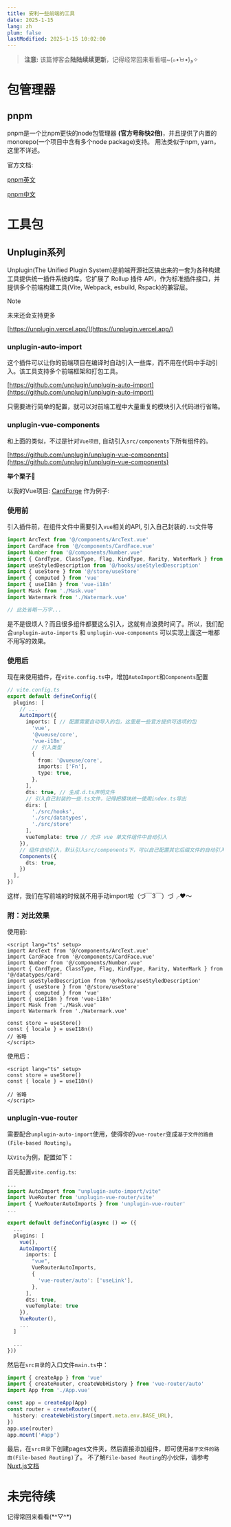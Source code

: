 ```yaml
---
title: 安利一些前端的工具
date: 2025-1-15
lang: zh
plum: false
lastModified: 2025-1-15 10:02:00
---
```


> **注意:** 该篇博客会**陆陆续续更新**，记得经常回来看看喵~(๑•̀ㅂ•́)و✧

# 包管理器

## pnpm

pnpm是一个比npm更快的node包管理器 **(官方号称快2倍)**，并且提供了内置的monorepo(一个项目中含有多个node package)支持。 用法类似于npm, yarn，这里不详述。

官方文档: 

[pnpm英文](https://pnpm.io/)

[pnpm中文](https://pnpm.io/zh/)

# 工具包

## Unplugin系列

Unplugin(The Unified Plugin System)是前端开源社区搞出来的一套为各种构建工具提供统一插件系统的库。它扩展了 Rollup 插件 API，作为标准插件接口，并提供多个前端构建工具(Vite, Webpack, esbuild, Rspack)的兼容层。

> [!NOTE]
> 未来还会支持更多

[https://unplugin.vercel.app/](https://unplugin.vercel.app/)


### unplugin-auto-import

这个插件可以让你的前端项目在编译时自动引入一些库，而不用在代码中手动引入。该工具支持多个前端框架和打包工具。

[https://github.com/unplugin/unplugin-auto-import](https://github.com/unplugin/unplugin-auto-import)

只需要进行简单的配置，就可以对前端工程中大量重复的模块引入代码进行省略。

### unplugin-vue-components

和上面的类似，不过是针对`Vue项目`, 自动引入`src/components`下所有组件的。

[https://github.com/unplugin/unplugin-vue-components](https://github.com/unplugin/unplugin-vue-components)

**举个栗子🌰**

以我的Vue项目: [CardForge](https://github.com/Vincent-the-gamer/cardforge) 作为例子:

### 使用前

引入插件前，在组件文件中需要引入`vue`相关的API, 引入自己封装的`.ts`文件等

```ts
import ArcText from '@/components/ArcText.vue'
import CardFace from '@/components/CardFace.vue'
import Number from '@/components/Number.vue'
import { CardType, ClassType, Flag, KindType, Rarity, WaterMark } from '@/datatypes/card'
import useStyledDescription from '@/hooks/useStyledDescription'
import { useStore } from '@/store/useStore'
import { computed } from 'vue'
import { useI18n } from 'vue-i18n'
import Mask from './Mask.vue'
import Watermark from './Watermark.vue'

// 此处省略一万字...
```

是不是很烦人？而且很多组件都要这么引入，这就有点浪费时间了。所以，我们配合`unplugin-auto-imports` 和 `unplugin-vue-components` 可以实现上面这一堆都不用写的效果。

### 使用后

现在来使用插件，在`vite.config.ts`中，增加`AutoImport`和`Components`配置

```ts
// vite.config.ts
export default defineConfig({
  plugins: [
    // ...
    AutoImport({
      imports: [ // 配置需要自动导入的包，这里是一些官方提供可选项的包
        'vue',
        '@vueuse/core',
        'vue-i18n',
        // 引入类型
        {
          from: '@vueuse/core',
          imports: ['Fn'],
          type: true,
        },
      ],
      dts: true, // 生成.d.ts声明文件
      // 引入自己封装的一些.ts文件，记得把模块统一使用index.ts导出
      dirs: [
        './src/hooks',
        './src/datatypes',
        './src/store'
      ],
      vueTemplate: true // 允许 vue 单文件组件中自动引入
    }),
    // 组件自动引入，默认引入src/components下，可以自己配置其它后缀文件的自动引入
    Components({
      dts: true,
    })
  ],
})
```

这样，我们在写前端的时候就不用手动import啦（づ￣3￣）づ╭❤～

### 附：对比效果

使用前:

```vue
<script lang="ts" setup>
import ArcText from '@/components/ArcText.vue'
import CardFace from '@/components/CardFace.vue'
import Number from '@/components/Number.vue'
import { CardType, ClassType, Flag, KindType, Rarity, WaterMark } from '@/datatypes/card'
import useStyledDescription from '@/hooks/useStyledDescription'
import { useStore } from '@/store/useStore'
import { computed } from 'vue'
import { useI18n } from 'vue-i18n'
import Mask from './Mask.vue'
import Watermark from './Watermark.vue'

const store = useStore()
const { locale } = useI18n()
// 省略
</script>
```

使用后：

```vue
<script lang="ts" setup>
const store = useStore()
const { locale } = useI18n()

// 省略
</script>
```

### unplugin-vue-router

需要配合`unplugin-auto-import`使用，使得你的`vue-router`变成`基于文件的路由(File-based Routing)`。

以`Vite`为例，配置如下：

首先配置`vite.config.ts`:

```ts
...
import AutoImport from "unplugin-auto-import/vite"
import VueRouter from 'unplugin-vue-router/vite'
import { VueRouterAutoImports } from 'unplugin-vue-router'
...

export default defineConfig(async () => ({
  ...
  plugins: [
    vue(),
    AutoImport({
      imports: [
        "vue",
        VueRouterAutoImports,
        {
          'vue-router/auto': ['useLink'],
        },
      ],
      dts: true,
      vueTemplate: true
    }),
    VueRouter(),
    ...
  ]

  ...
}))
```

然后在`src目录`的入口文件`main.ts`中：

```ts
import { createApp } from 'vue'
import { createRouter, createWebHistory } from 'vue-router/auto'
import App from './App.vue'

const app = createApp(App)
const router = createRouter({
  history: createWebHistory(import.meta.env.BASE_URL),
})
app.use(router)
app.mount('#app')
```

最后，在`src目录`下创建pages文件夹，然后直接添加组件，即可使用`基于文件的路由(File-based Routing)`了。
不了解`File-based Routing`的小伙伴，请参考[Nuxt.js文档](https://nuxt.com.cn/)

# 未完待续

记得常回来看看(\*^▽^\*)
